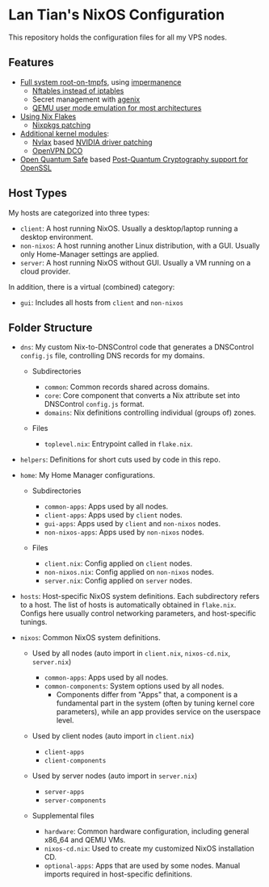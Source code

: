 # Lan Tian's NixOS Configuration

This repository holds the configuration files for all my VPS nodes.

## Features

- [Full system root-on-tmpfs](nixos/common-components/impermanence.nix), using [impermanence](https://github.com/nix-community/impermanence)
  - [Nftables instead of iptables](nixos/server-components/nftables.nix)
  - Secret management with [agenix](https://github.com/ryantm/agenix)
  - [QEMU user mode emulation for most architectures](nixos/common-components/qemu-user-static.nix)
- [Using Nix Flakes](flake.nix)
  - [Nixpkgs patching](flake.nix)
- [Additional kernel modules](nixos/common-components/kernel/default.nix):
  - [Nvlax](https://github.com/illnyang/nvlax) based [NVIDIA driver patching](nixos/common-components/kernel/nvlax/default.nix)
  - [OpenVPN DCO](nixos/common-components/kernel/ovpn-dco.nix)
- [Open Quantum Safe](https://github.com/open-quantum-safe/oqs-provider) based [Post-Quantum Cryptography support for OpenSSL](nixos/common-components/environment.nix)

## Host Types

My hosts are categorized into three types:

- `client`: A host running NixOS. Usually a desktop/laptop running a desktop environment.
- `non-nixos`: A host running another Linux distribution, with a GUI. Usually only Home-Manager settings are applied.
- `server`: A host running NixOS without GUI. Usually a VM running on a cloud provider.

In addition, there is a virtual (combined) category:

- `gui`: Includes all hosts from `client` and `non-nixos`

## Folder Structure

- `dns`: My custom Nix-to-DNSControl code that generates a DNSControl `config.js` file, controlling DNS records for my domains.
  - Subdirectories
    - `common`: Common records shared across domains.
    - `core`: Core component that converts a Nix attribute set into DNSControl `config.js` format.
    - `domains`: Nix definitions controlling individual (groups of) zones.

  - Files
    - `toplevel.nix`: Entrypoint called in `flake.nix`.

- `helpers`: Definitions for short cuts used by code in this repo.

- `home`: My Home Manager configurations.
  - Subdirectories
    - `common-apps`: Apps used by all nodes.
    - `client-apps`: Apps used by `client` nodes.
    - `gui-apps`: Apps used by `client` and `non-nixos` nodes.
    - `non-nixos-apps`: Apps used by `non-nixos` nodes.

  - Files
    - `client.nix`: Config applied on `client` nodes.
    - `non-nixos.nix`: Config applied on `non-nixos` nodes.
    - `server.nix`: Config applied on `server` nodes.

- `hosts`: Host-specific NixOS system definitions. Each subdirectory refers to a host. The list of hosts is automatically obtained in `flake.nix`. Configs here usually control networking parameters, and host-specific tunings.

- `nixos`: Common NixOS system definitions.
  - Used by all nodes (auto import in `client.nix`, `nixos-cd.nix`, `server.nix`)
    - `common-apps`: Apps used by all nodes.
    - `common-components`: System options used by all nodes.
      - Components differ from "Apps" that, a component is a fundamental part in the system (often by tuning kernel core parameters), while an app provides service on the userspace level.

  - Used by client nodes (auto import in `client.nix`)
    - `client-apps`
    - `client-components`

  - Used by server nodes (auto import in `server.nix`)
    - `server-apps`
    - `server-components`

  - Supplemental files
    - `hardware`: Common hardware configuration, including general x86_64 and QEMU VMs.
    - `nixos-cd.nix`: Used to create my customized NixOS installation CD.
    - `optional-apps`: Apps that are used by some nodes. Manual imports required in host-specific definitions.
